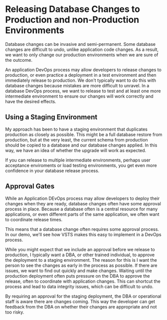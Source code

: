# Releasing Database Changes to Production and non-Production Environments

Database changes can be invasive and semi-permanent. Some database changes are difficult to undo, unlike application code changes. As a result, we want to only change our production environments when we are sure of the outcome.

An application DevOps process may allow developers to release changes to production, or even practice a deployment in a test environment and then immediately release to production. We don't typically want to do this with database changes because mistakes are more difficult to unravel. In a database DevOps process, we want to release to test and at least one more intermediate environment to ensure our changes will work correctly and have the desired effects. 

## Using a Staging Environment

My approach has been to have a staging environment that duplicates production as closely as possible. This might be a full database restore from production, but at the very least, the current schema from production should be copied to a database and our database changes applied. In this way, we have an idea of whether the upgrade will work as expected. 

If you can release to multiple intermediate environments, perhaps user acceptance enviroments or load testing environments, you get even more confidence in your database release process.

## Approval Gates
While an Application DEvOps process may allow developers to deploy their changes when they are ready, database changes often have some approval process in place. Because a database often is a central resource for many applications, or even different parts of the same application, we often want to coordinate release times.

This means that a database change often requires some approval process. In our demo, we'll see how VSTS makes this easy to implement in a DevOps process.

While you might expect that we include an approval before we release to production, I typically want a DBA, or other trained individual, to approve the deployment to a staging environment. The reason for this is I want the person to see the changes as early in the process as possible. If there are issues, we want to find out quickly and make changes. Waiting until the production deployment often puts pressure on the DBA to approve the release, often to coordinate with application changes. This can shortcut the process and lead to data integrity issues, which can be difficult to undo.

By requiring an approval for the staging deployment, the DBA or operational staff is aware there are changes coming. This way the developer can get feedback from the DBA on whether their changes are appropriate and not too risky.